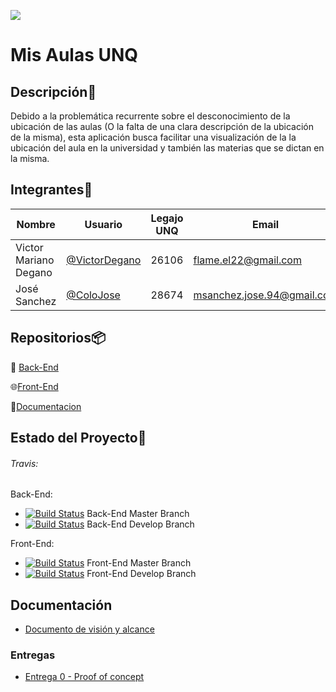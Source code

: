 ![](http://)

# Mis Aulas UNQ

## Descripción:page_facing_up:
Debido a la problemática recurrente sobre el desconocimiento de la ubicación de las aulas (O la falta de una clara descripción de la ubicación de la misma), esta aplicación busca facilitar una visualización de la la ubicación del aula en la universidad y también las materias que se dictan en la misma.

## Integrantes:busts_in_silhouette:

| Nombre                | Usuario                                          | Legajo UNQ | Email                                                        |
| --------------------- | ------------------------------------------------ | ---------- | ------------------------------------------------------------ |
| Victor Mariano Degano | [@VictorDegano](https://github.com/VictorDegano) | 26106      | [flame.el22@gmail.com](mailto:flame.el22@gmail.com)          |
| José Sanchez          | [@ColoJose](https://github.com/ColoJose)         | 28674      | [msanchez.jose.94@gmail.com](mailto:msanchez.jose.94@gmail.com) |

## Repositorios:package:

:wrench: [Back-End](https://github.com/ColoJose/backend-misaulasunq)

:globe_with_meridians:[Front-End](https://github.com/ColoJose/frontend-misaulasunq)

:notebook:[Documentacion](https://github.com/ColoJose/documentation-misaulasunq)

## Estado del Proyecto:traffic_light:

###### Travis:

Back-End:
- [![Build Status](https://travis-ci.com/ColoJose/backend-misaulasunq.svg?branch=master)](https://travis-ci.com/ColoJose/backend-misaulasunq.svg?branch=master) Back-End Master Branch
- [![Build Status](https://travis-ci.com/ColoJose/backend-misaulasunq.svg?branch=develop)](https://travis-ci.com/ColoJose/backend-misaulasunq.svg?branch=develop) Back-End Develop Branch

Front-End:
- [![Build Status](https://travis-ci.com/ColoJose/frontend-misaulasunq.svg?branch=master)](https://travis-ci.com/ColoJose/frontend-misaulasunq.svg?branch=master) Front-End Master Branch
- [![Build Status](https://travis-ci.com/ColoJose/frontend-misaulasunq.svg?branch=develop)](https://travis-ci.com/ColoJose/frontend-misaulasunq.svg?branch=develop) Front-End Develop Branch

## Documentación

- [Documento de visión y alcance](https://docs.google.com/document/d/1ZsiQwwdpHP-cEioco6vOfrMEKiiXi3nH5KlFvnEJvKE/edit)

### Entregas

- [Entrega 0 - Proof of concept](https://docs.google.com/document/d/1dq01W-nocRIZN9BNe7Il6tCr0drTodEFmF5bTeAwj40/edit)
